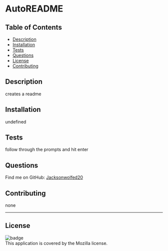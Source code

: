 #  AutoREADME

  ## Table of Contents
  * [Description](#Description)
  * [Installation](#Installation)
  * [Tests](#Tests)
  * [Questions](#Questions)
  * [License](#License)
  * [Contributing](#Contributing)
  
  
  ## Description
  
  creates a readme
  
  ## Installation
  
  undefined
  
  ## Tests
  
  follow through the prompts and hit enter
  
  ## Questions
  
  Find me on GitHub: [Jacksonwolfed20](https://github.com/Jacksonwolfed20)
  
  ## Contributing
  
  none
  
  ---
  ## License
  ![badge](https://img.shields.io/badge/license-Mozilla-brightgreen)
<br />
This application is covered by the Mozilla license. 
  